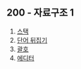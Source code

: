 ## 200 - 자료구조 1

1. [스택](./%EC%8A%A4%ED%83%9D.md)
1. [단어 뒤집기](./%EB%8B%A8%EC%96%B4%20%EB%92%A4%EC%A7%91%EA%B8%B0.md)
1. [괄호](./%EA%B4%84%ED%98%B8.md)
1. [에디터](./%EC%97%90%EB%94%94%ED%84%B0.md)
